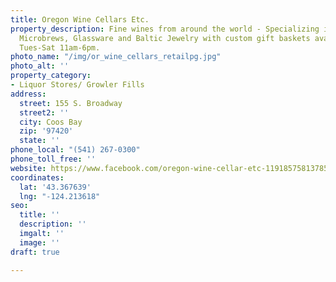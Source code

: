 ```yaml
---
title: Oregon Wine Cellars Etc.
property_description: Fine wines from around the world - Specializing in Oregon Wines,
  Microbrews, Glassware and Baltic Jewelry with custom gift baskets available. Open
  Tues-Sat 11am-6pm.
photo_name: "/img/or_wine_cellars_retailpg.jpg"
photo_alt: ''
property_category:
- Liquor Stores/ Growler Fills
address:
  street: 155 S. Broadway
  street2: ''
  city: Coos Bay
  zip: '97420'
  state: ''
phone_local: "(541) 267-0300"
phone_toll_free: ''
website: https://www.facebook.com/oregon-wine-cellar-etc-119185758137856/
coordinates:
  lat: '43.367639'
  lng: "-124.213618"
seo:
  title: ''
  description: ''
  imgalt: ''
  image: ''
draft: true

---
```

